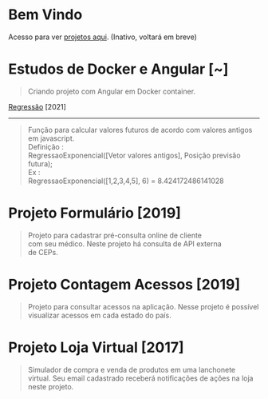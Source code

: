 Bem Vindo
============================================================================
Acesso para ver [projetos aqui](https://repositoriooiler.com.br/). (Inativo, voltará em breve)  

Estudos de Docker e Angular [~]
============================================================================
> Criando projeto com Angular em Docker container.

[Regressão](https://repositoriooiler.com.br/) [2021]
____________________________________________________________________________
> Função para calcular valores futuros de acordo com valores antigos em javascript.  
> Definição :  
RegressaoExponencial([Vetor valores antigos], Posição previsão futura);  
> Ex :  
RegressaoExponencial([1,2,3,4,5], 6) = 8.424172486141028

Projeto Formulário [2019]
============================================================================
> Projeto para cadastrar pré-consulta online de cliente  
com seu  médico.  Neste  projeto há consulta de API  externa  
de CEPs.  

Projeto Contagem Acessos [2019]
============================================================================
> Projeto para consultar acessos na aplicação. Nesse projeto é possível   
visualizar acessos em cada estado do país.  

Projeto Loja Virtual [2017]
============================================================================
> Simulador de compra e venda de produtos em uma lanchonete  
virtual. Seu email cadastrado receberá notificações de ações na loja  
neste projeto.







